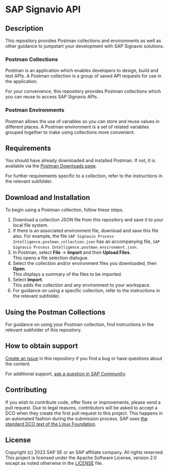 # SAP Signavio API

<!--- Register repository https://api.reuse.software/register, then add REUSE badge:
[![REUSE status](https://api.reuse.software/badge/github.com/SAP-samples/REPO-NAME)](https://api.reuse.software/info/github.com/SAP-samples/REPO-NAME)
-->

## Description

This repository provides Postman collections and environments as well as other guidance to jumpstart your development with SAP Signavio solutions.

### Postman Collections

Postman is an application which enables developers to design, build and test APIs. A Postman collection is a group of saved API requests for use in the application.

For your convenience, this repository provides Postman collections which you can reuse to access SAP Signavio APIs.

### Postman Environments

Postman allows the use of variables so you can store and reuse values in different places. A Postman environment is a set of related variables grouped together to make using collections more convenient.

## Requirements

You should have already downloaded and installed Postman. If not, it is available via the [Postman Downloads page](https://www.postman.com/downloads/).

For further requirements specific to a collection, refer to the instructions in the relevant subfolder.


## Download and Installation

To begin using a Postman collection, follow these steps.

1. Download a collection JSON file from this repository and save it to your local file system.
2. If there is an associated environment file, download and save this file also. For example, the file `SAP Signavio Process Intelligence.postman_collection.json` has an accompanying file, `SAP Signavio Process Intelligence.postman_environment.json`.
3. In Postman, select **File** &rarr; **Import** and then **Upload Files**.<br>This opens a file selection dialogue.
4. Select the collection and/or environment files you downloaded, then **Open**.<br>This displays a summary of the files to be imported.
5. Select **Import**.<br>This adds the collection and any environment to your workspace.
6. For guidance on using a specific collection, refer to the instructions in the relevant subfolder.

## Using the Postman Collections

For guidance on using your Postman collection, find instructions in the relevant subfolder of this repository.


## How to obtain support
[Create an issue](https://github.com/SAP-samples/signavio-api/issues) in this repository if you find a bug or have questions about the content.
 
For additional support, [ask a question in SAP Community](https://answers.sap.com/questions/ask.html).

## Contributing
If you wish to contribute code, offer fixes or improvements, please send a pull request. Due to legal reasons, contributors will be asked to accept a DCO when they create the first pull request to this project. This happens in an automated fashion during the submission process. SAP uses [the standard DCO text of the Linux Foundation](https://developercertificate.org/).

## License
Copyright (c) 2023 SAP SE or an SAP affiliate company. All rights reserved. This project is licensed under the Apache Software License, version 2.0 except as noted otherwise in the [LICENSE](LICENSE) file.
